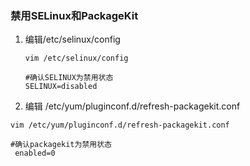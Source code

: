 ### 禁用SELinux和PackageKit

1. 编辑/etc/selinux/config

   ```
   vim /etc/selinux/config

   #确认SELINUX为禁用状态
   SELINUX=disabled
   ```

1. 编辑 /etc/yum/pluginconf.d/refresh-packagekit.conf

  ```
  vim /etc/yum/pluginconf.d/refresh-packagekit.conf

 #确认packagekit为禁用状态
   enabled=0
  ```





